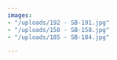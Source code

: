 ```yaml
---
images:
- "/uploads/192 - SB-191.jpg"
- "/uploads/158 - SB-158.jpg"
- "/uploads/185 - SB-184.jpg"

---
```

